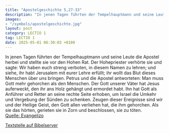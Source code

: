```yaml
---
title: "Apostelgeschichte 5,27-33"
description: "In jenen Tagen führten der Tempelhauptmann und seine Leute die Apostel herbei und stellte sie vor den Hohen Rat. Der Hohepriester verhörte sie und sagte: Wir haben euch streng verboten, in diesem Namen zu lehren; und siehe, ihr habt Jerusalem mit eurer Lehre erfüllt; ihr wollt da...."
images:
- "/symbols/apostelgeschichte.jpg"
layout: post
category: LECTIO 1
tag: LECTIO 1
date: 2025-05-01 06:30:03 +0100
---
```

In jenen Tagen führten der Tempelhauptmann und seine Leute die Apostel herbei und stellte sie vor den Hohen Rat. Der Hohepriester verhörte sie
und sagte: Wir haben euch streng verboten, in diesem Namen zu lehren; und siehe, ihr habt Jerusalem mit eurer Lehre erfüllt; ihr wollt das Blut dieses Menschen über uns bringen.<!--more-->
Petrus und die Apostel antworteten: Man muss Gott mehr gehorchen als den Menschen.
Der Gott unserer Väter hat Jesus auferweckt, den ihr ans Holz gehängt und ermordet habt.
Ihn hat Gott als Anführer und Retter an seine rechte Seite erhoben, um Israel die Umkehr und Vergebung der Sünden zu schenken.
Zeugen dieser Ereignisse sind wir und der Heilige Geist, den Gott allen verliehen hat, die ihm gehorchen.
Als sie das hörten, gerieten sie in Zorn und beschlossen, sie zu töten.<br>
[Quelle: Evangelizo](https://evangeliumtagfuertag.org/DE/gospel)

[Textstelle auf Bibelserver](https://www.bibleserver.com/EU/Apostelgeschichte5,27-33)
